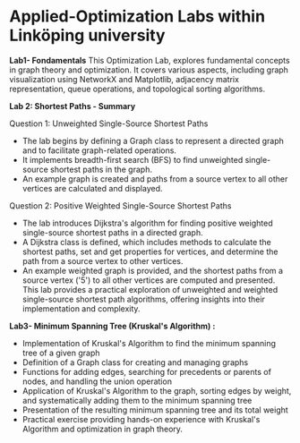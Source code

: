 # Applied-Optimization Labs within Linköping university
**Lab1- Fondamentals** This Optimization Lab, explores fundamental concepts in graph theory and optimization. It covers various aspects,
including graph visualization using NetworkX and Matplotlib, adjacency matrix representation, queue operations, and topological sorting algorithms.

**Lab 2: Shortest Paths - Summary**

Question 1: Unweighted Single-Source Shortest Paths
- The lab begins by defining a Graph class to represent a directed graph and to facilitate graph-related operations.
- It implements breadth-first search (BFS) to find unweighted single-source shortest paths in the graph.
- An example graph is created and paths from a source vertex to all other vertices are calculated and displayed.

Question 2: Positive Weighted Single-Source Shortest Paths
- The lab introduces Dijkstra's algorithm for finding positive weighted single-source shortest paths in a directed graph.
- A Dijkstra class is defined, which includes methods to calculate the shortest paths, set and get properties for vertices, and determine the path from a source vertex to other vertices.
- An example weighted graph is provided, and the shortest paths from a source vertex ('5') to all other vertices are computed and presented.
This lab provides a practical exploration of unweighted and weighted single-source shortest path algorithms, offering insights into their implementation and complexity.

**Lab3- Minimum Spanning Tree (Kruskal's Algorithm) :**
- Implementation of Kruskal's Algorithm to find the minimum spanning tree of a given graph
- Definition of a Graph class for creating and managing graphs
- Functions for adding edges, searching for precedents or parents of nodes, and handling the union operation
- Application of Kruskal's Algorithm to the graph, sorting edges by weight, and systematically adding them to the minimum spanning tree
- Presentation of the resulting minimum spanning tree and its total weight
- Practical exercise providing hands-on experience with Kruskal's Algorithm and optimization in graph theory.
